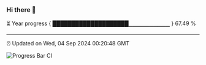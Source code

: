 ### Hi there 👋

⏳ Year progress { ████████████████████▁▁▁▁▁▁▁▁▁▁ } 67.49 %

---

⏰ Updated on Wed, 04 Sep 2024 00:20:48 GMT

![Progress Bar CI](https://github.com/liununu/liununu/workflows/Progress%20Bar%20CI/badge.svg)
